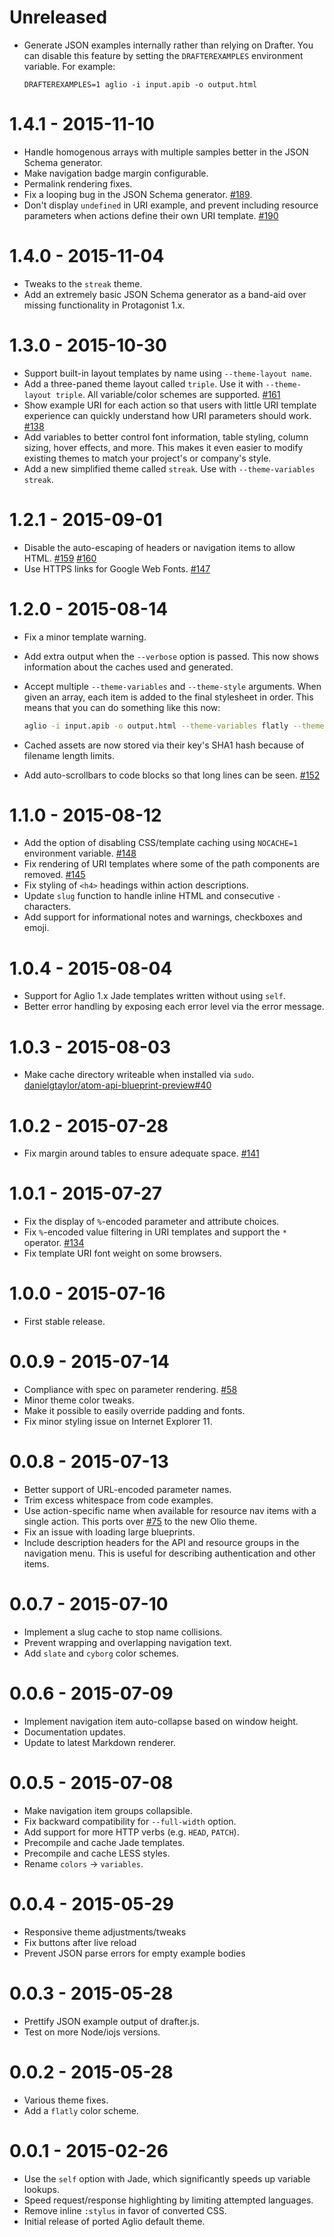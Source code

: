 # Unreleased

* Generate JSON examples internally rather than relying on Drafter. You can disable this feature by setting the `DRAFTEREXAMPLES` environment variable. For example:

  ```
  DRAFTEREXAMPLES=1 aglio -i input.apib -o output.html
  ```

# 1.4.1 - 2015-11-10

* Handle homogenous arrays with multiple samples better in the JSON Schema generator.
* Make navigation badge margin configurable.
* Permalink rendering fixes.
* Fix a looping bug in the JSON Schema generator. [#189](https://github.com/danielgtaylor/aglio/pull/189).
* Don't display `undefined` in URI example, and prevent including resource parameters when actions define their own URI template. [#190](https://github.com/danielgtaylor/aglio/pull/190)

# 1.4.0 - 2015-11-04

* Tweaks to the `streak` theme.
* Add an extremely basic JSON Schema generator as a band-aid over missing functionality in Protagonist 1.x.

# 1.3.0 - 2015-10-30

* Support built-in layout templates by name using `--theme-layout name`.
* Add a three-paned theme layout called `triple`. Use it with `--theme-layout triple`. All variable/color schemes are supported. [#161](https://github.com/danielgtaylor/aglio/issues/161)
* Show example URI for each action so that users with little URI template experience can quickly understand how URI parameters should work. [#138](https://github.com/danielgtaylor/aglio/issues/138)
* Add variables to better control font information, table styling, column sizing, hover effects, and more. This makes it even easier to modify existing themes to match your project's or company's style.
* Add a new simplified theme called `streak`. Use with `--theme-variables streak`.

# 1.2.1 - 2015-09-01

* Disable the auto-escaping of headers or navigation items to allow HTML. [#159](https://github.com/danielgtaylor/aglio/issues/159) [#160](https://github.com/danielgtaylor/aglio/issues/160)
* Use HTTPS links for Google Web Fonts. [#147](https://github.com/danielgtaylor/aglio/pull/147)

# 1.2.0 - 2015-08-14

* Fix a minor template warning.
* Add extra output when the `--verbose` option is passed. This now shows information about the caches used and generated.
* Accept multiple `--theme-variables` and `--theme-style` arguments. When given
  an array, each item is added to the final stylesheet in order. This means
  that you can do something like this now:

  ```sh
  aglio -i input.apib -o output.html --theme-variables flatly --theme-variables ./my-customizations.less
  ```

* Cached assets are now stored via their key's SHA1 hash because of filename
  length limits.
* Add auto-scrollbars to code blocks so that long lines can be seen. [#152](https://github.com/danielgtaylor/aglio/issues/152)

# 1.1.0 - 2015-08-12

* Add the option of disabling CSS/template caching using `NOCACHE=1` environment variable. [#148](https://github.com/danielgtaylor/aglio/issues/148)
* Fix rendering of URI templates where some of the path components are removed. [#145](https://github.com/danielgtaylor/aglio/issues/145)
* Fix styling of `<h4>` headings within action descriptions.
* Update `slug` function to handle inline HTML and consecutive `-` characters.
* Add support for informational notes and warnings, checkboxes and emoji.

# 1.0.4 - 2015-08-04

* Support for Aglio 1.x Jade templates written without using `self`.
* Better error handling by exposing each error level via the error message.

# 1.0.3 - 2015-08-03

* Make cache directory writeable when installed via `sudo`.
  [danielgtaylor/atom-api-blueprint-preview#40](https://github.com/danielgtaylor/atom-api-blueprint-preview/issues/40)

# 1.0.2 - 2015-07-28

* Fix margin around tables to ensure adequate space. [#141](https://github.com/danielgtaylor/aglio/issues/141)

# 1.0.1 - 2015-07-27

* Fix the display of `%`-encoded parameter and attribute choices.
* Fix `%`-encoded value filtering in URI templates and support the `*` operator.
  [#134](https://github.com/danielgtaylor/aglio/issues/134)
* Fix template URI font weight on some browsers.

# 1.0.0 - 2015-07-16

* First stable release.

# 0.0.9 - 2015-07-14

* Compliance with spec on parameter rendering. [#58](https://github.com/danielgtaylor/aglio/issues/58)
* Minor theme color tweaks.
* Make it possible to easily override padding and fonts.
* Fix minor styling issue on Internet Explorer 11.

# 0.0.8 - 2015-07-13

* Better support of URL-encoded parameter names.
* Trim excess whitespace from code examples.
* Use action-specific name when available for resource nav items with a
  single action. This ports over [#75](https://github.com/danielgtaylor/aglio/pull/75)
  to the new Olio theme.
* Fix an issue with loading large blueprints.
* Include description headers for the API and resource groups in the navigation
  menu. This is useful for describing authentication and other items.

# 0.0.7 - 2015-07-10

* Implement a slug cache to stop name collisions.
* Prevent wrapping and overlapping navigation text.
* Add `slate` and `cyborg` color schemes.

# 0.0.6 - 2015-07-09

* Implement navigation item auto-collapse based on window height.
* Documentation updates.
* Update to latest Markdown renderer.

# 0.0.5 - 2015-07-08

* Make navigation item groups collapsible.
* Fix backward compatibility for `--full-width` option.
* Add support for more HTTP verbs (e.g. `HEAD`, `PATCH`).
* Precompile and cache Jade templates.
* Precompile and cache LESS styles.
* Rename `colors` -> `variables`.

# 0.0.4 - 2015-05-29

* Responsive theme adjustments/tweaks
* Fix buttons after live reload
* Prevent JSON parse errors for empty example bodies

# 0.0.3 - 2015-05-28

* Prettify JSON example output of drafter.js.
* Test on more Node/iojs versions.

# 0.0.2 - 2015-05-28

* Various theme fixes.
* Add a `flatly` color scheme.

# 0.0.1 - 2015-02-26

* Use the `self` option with Jade, which significantly speeds up variable lookups.
* Speed request/response highlighting by limiting attempted languages.
* Remove inline `:stylus` in favor of converted CSS.
* Initial release of ported Aglio default theme.
